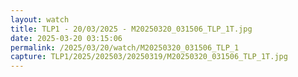 ```yaml
---
layout: watch
title: TLP1 - 20/03/2025 - M20250320_031506_TLP_1T.jpg
date: 2025-03-20 03:15:06
permalink: /2025/03/20/watch/M20250320_031506_TLP_1
capture: TLP1/2025/202503/20250319/M20250320_031506_TLP_1T.jpg
---
```

